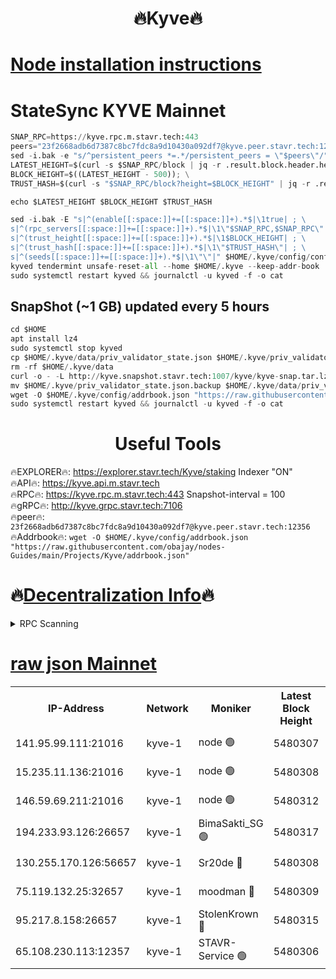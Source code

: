 <h1 align="center"> 🔥Kyve🔥</h1>

[Node installation instructions](https://github.com/obajay/nodes-Guides/tree/main/Projects/Kyve)
=
# StateSync KYVE Mainnet
```python
SNAP_RPC=https://kyve.rpc.m.stavr.tech:443
peers="23f2668adb6d7387c8bc7fdc8a9d10430a092df7@kyve.peer.stavr.tech:12356"
sed -i.bak -e "s/^persistent_peers *=.*/persistent_peers = \"$peers\"/" $HOME/.kyve/config/config.toml
LATEST_HEIGHT=$(curl -s $SNAP_RPC/block | jq -r .result.block.header.height); \
BLOCK_HEIGHT=$((LATEST_HEIGHT - 500)); \
TRUST_HASH=$(curl -s "$SNAP_RPC/block?height=$BLOCK_HEIGHT" | jq -r .result.block_id.hash)

echo $LATEST_HEIGHT $BLOCK_HEIGHT $TRUST_HASH

sed -i.bak -E "s|^(enable[[:space:]]+=[[:space:]]+).*$|\1true| ; \
s|^(rpc_servers[[:space:]]+=[[:space:]]+).*$|\1\"$SNAP_RPC,$SNAP_RPC\"| ; \
s|^(trust_height[[:space:]]+=[[:space:]]+).*$|\1$BLOCK_HEIGHT| ; \
s|^(trust_hash[[:space:]]+=[[:space:]]+).*$|\1\"$TRUST_HASH\"| ; \
s|^(seeds[[:space:]]+=[[:space:]]+).*$|\1\"\"|" $HOME/.kyve/config/config.toml
kyved tendermint unsafe-reset-all --home $HOME/.kyve --keep-addr-book
sudo systemctl restart kyved && journalctl -u kyved -f -o cat
```

## SnapShot (~1 GB) updated every 5 hours
```python
cd $HOME
apt install lz4
sudo systemctl stop kyved
cp $HOME/.kyve/data/priv_validator_state.json $HOME/.kyve/priv_validator_state.json.backup
rm -rf $HOME/.kyve/data
curl -o - -L http://kyve.snapshot.stavr.tech:1007/kyve/kyve-snap.tar.lz4 | lz4 -c -d - | tar -x -C $HOME/.kyve --strip-components 2
mv $HOME/.kyve/priv_validator_state.json.backup $HOME/.kyve/data/priv_validator_state.json
wget -O $HOME/.kyve/config/addrbook.json "https://raw.githubusercontent.com/obajay/nodes-Guides/main/Projects/Kyve/addrbook.json"
sudo systemctl restart kyved && journalctl -u kyved -f -o cat
```

<h1 align="center"> Useful Tools</h1>

🔥EXPLORER🔥:     https://explorer.stavr.tech/Kyve/staking        Indexer "ON" \
🔥API🔥: 			 		https://kyve.api.m.stavr.tech \
🔥RPC🔥:          https://kyve.rpc.m.stavr.tech:443	              Snapshot-interval = 100 \
🔥gRPC🔥:         http://kyve.grpc.stavr.tech:7106 \
🔥peer🔥:					`23f2668adb6d7387c8bc7fdc8a9d10430a092df7@kyve.peer.stavr.tech:12356` \
🔥Addrbook🔥:    ```wget -O $HOME/.kyve/config/addrbook.json "https://raw.githubusercontent.com/obajay/nodes-Guides/main/Projects/Kyve/addrbook.json"```

🔥[Decentralization Info](https://github.com/obajay/StateSync-snapshots/tree/main/Projects/Kyve/Decentralization)🔥
=

<details>
<summary>RPC Scanning</summary>

<h2 align="center"> We scan nodes in real time every 4 hours. And we provide the final result of RPC endpoints.
We cannot influence the operation of these nodes in any way. </h2>


```python
If Voting Power is higher than 0 --> then the Node is a validator of the network and may be subject to attack and be a potential threat to the chain.
```
```python
We marked such validators with a red symbol
```

</details>

[raw json Mainnet](https://rpc-check.kyvem.stavr.tech/kyvem/rpc-kyvem-result.json)
=



<table><tr><th>IP-Address</th><th>Network</th><th>Moniker</th><th>Latest Block Height</th><th>Earliest Block Height</th><th>Catching Up</th><th>Tx Index</th><th>Voting Power</th><th>Scan Time</th></tr><tr><td>141.95.99.111:21016</td><td>kyve-1</td><td>node 🟢</td><td>5480307</td><td>1</td><td>False</td><td>off</td><td>0</td><td>2024-03-23T03:09:45.293624327UTC</td></tr><tr><td>15.235.11.136:21016</td><td>kyve-1</td><td>node 🟢</td><td>5480308</td><td>1</td><td>False</td><td>off</td><td>0</td><td>2024-03-23T03:09:56.160589443UTC</td></tr><tr><td>146.59.69.211:21016</td><td>kyve-1</td><td>node 🟢</td><td>5480312</td><td>1</td><td>False</td><td>off</td><td>0</td><td>2024-03-23T03:10:19.672984851UTC</td></tr><tr><td>194.233.93.126:26657</td><td>kyve-1</td><td>BimaSakti_SG 🟢</td><td>5480317</td><td>2646001</td><td>False</td><td>off</td><td>0</td><td>2024-03-23T03:10:47.448920729UTC</td></tr><tr><td>130.255.170.126:56657</td><td>kyve-1</td><td>Sr20de 🔴</td><td>5480308</td><td>5217201</td><td>False</td><td>off</td><td>5996</td><td>2024-03-23T03:09:56.521481623UTC</td></tr><tr><td>75.119.132.25:32657</td><td>kyve-1</td><td>moodman 🔴</td><td>5480309</td><td>5380309</td><td>False</td><td>off</td><td>6865</td><td>2024-03-23T03:09:58.996677310UTC</td></tr><tr><td>95.217.8.158:26657</td><td>kyve-1</td><td>StolenKrown 🔴</td><td>5480315</td><td>5430801</td><td>False</td><td>on</td><td>2499</td><td>2024-03-23T03:10:38.431735556UTC</td></tr><tr><td>65.108.230.113:12357</td><td>kyve-1</td><td>STAVR-Service 🟢</td><td>5480306</td><td>5479701</td><td>False</td><td>on</td><td>0</td><td>2024-03-23T03:09:38.982708608UTC</td></tr></table>
